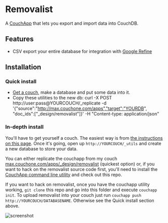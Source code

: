 # Removalist

A [CouchApp](http://couchapp.org) that lets you export and import data into CouchDB. 

## Features

* CSV export your entire database for integration with [Google Refine](http://code.google.com/p/google-refine/)

## Installation

### Quick install

* [Get a couch](http://couchone.com/get), make a database and put some data into it.
* Copy these utilities to the new db: 
    curl -X POST http://user:pass@YOURCOUCH/\_replicate -d '{"source":"http://max.couchone.com/apps","target":"YOURDB", "doc\_ids":["_design/removalist"]}' -H "Content-type: application/json"

### In-depth install

You'll have to get yourself a couch. The easiest way is from [the instructions on this page](http://couchone.com/get). Once it's going, open up `http://YOURCOUCH/_utils` and create a new database to store your data.

You can either replicate the couchapp from my couch [max.couchone.com/apps/_design/removalist](http://max.couchone.com/apps/_design/removalist) (quickest option) or, if you want to hack on the removalist source code first, you'll need to install the [CouchApp command line utility](http://couchapp.org/page/installing) and check out this repo.

If you want to hack on removalist, once you have the couchapp utility working, <code>git clone</code> this repo and go into this folder and execute <code>couchapp init</code>. To upload removalist into your couch just run <code>couchapp push http://YOURCOUCH/DATABASENAME</code>. Otherwise see the Quick install section above.

![screenshot](http://i.imgur.com/ts6T6.png)